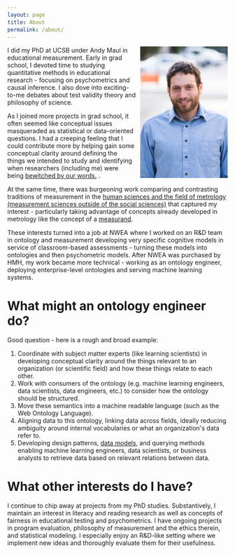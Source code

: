 ```yaml
---
layout: page
title: About
permalink: /about/
---
```


<div style='float: right; padding-left: 10px' >
  <img src='../assets/img/headshot.jpg' width="200" height="300" />
</div>

I did my PhD at UCSB under Andy Maul in educational measurement. Early in grad school, I devoted time to studying quantitative methods in educational research - focusing on psychometrics and causal inference. I also dove into exciting-to-me debates about test validity theory and philosophy of science.   
  
As I joined more projects in grad school, it often seemed like conceptual issues masqueraded as statistical or data-oriented questions. I had a creeping feeling that I could contribute more by helping gain some conceptual clarity around defining the things we intended to study and identifying when researchers (including me) were being [bewitched by our words.](https://philosophynow.org/issues/59/Bewitched)  .
  
At the same time, there was burgeoning work comparing and contrasting traditions of measurement in the [human sciences and the field of metrology (measurement sciences outside of the social sciences)](https://link.springer.com/book/10.1007/978-3-031-22448-5) that captured my interest - particularly taking advantage of concepts already developed in metrology like the concept of a [measurand](https://jcgm.bipm.org/vim/en/2.3.html).   
  
These interests turned into a job at NWEA where I worked on an R&D team in ontology and measurement developing very specific cognitive models in service of classroom-based assessments - turning these models into ontologies and then psychometric models. After NWEA was purchased by HMH, my work became more technical - working as an ontology engineer, deploying enterprise-level ontologies and serving machine learning systems.  


# What might an ontology engineer do?
Good question - here is a rough and broad example:  
  
1. Coordinate with subject matter experts (like learning scientists) in developing conceptual clarity around the things relevant to an organization (or scientific field) and how these things  relate to each other. 
1. Work with consumers of the ontology (e.g. machine learning engineers, data scientists, data engineers, etc.) to consider how the ontology should be structured. 
1. Move these semantics into a machine readable language (such as the Web Ontology Language). 
1. Aligning data to this ontology, linking data across fields, ideally reducing ambiguity around internal vocabularies or what an organization's data refer to. 
1. Developing design patterns, [data models](https://en.wikipedia.org/wiki/Data_model), and querying methods enabling machine learning engineers, data scientists, or business analysts to retrieve data based on relevant relations between data. 
  

    
# What other interests do I have?
I continue to chip away at projects from my PhD studies. Substantively, I maintain an interest in literacy and reading research as well as concepts of fairness in educational testing and psychometrics. I have ongoing projects in program evaluation, philosophy of measurement and the ethics therein, and statistical modeling. I especially enjoy an R&D-like setting where we implement new ideas and thoroughly evaluate them for their usefulness.

